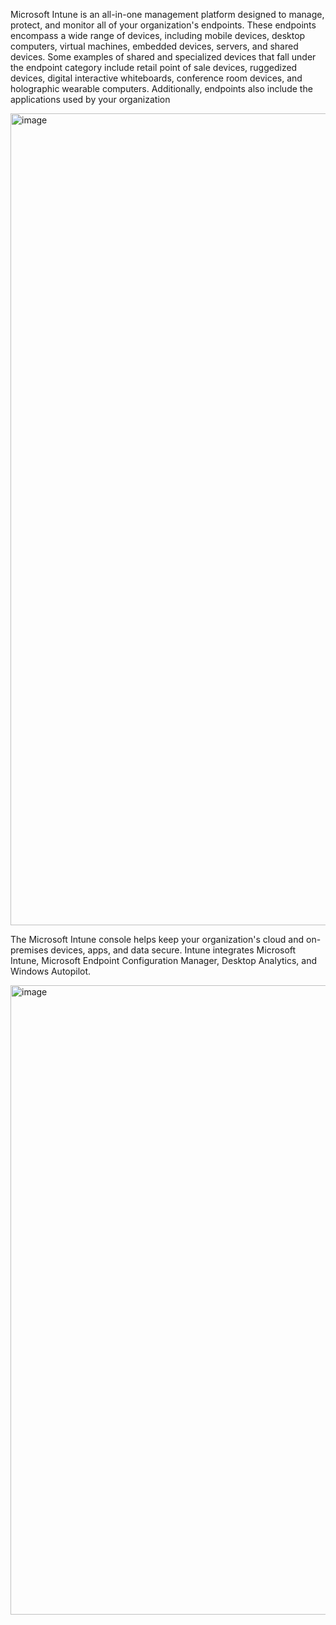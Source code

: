 Microsoft Intune is an all-in-one management platform designed to manage, protect, and
monitor all of your organization's endpoints. These endpoints encompass a wide range of
devices, including mobile devices, desktop computers, virtual machines, embedded devices, 
servers, and shared devices. Some examples of shared and specialized devices that fall
under the endpoint category include retail point of sale devices, ruggedized devices, 
digital interactive whiteboards, conference room devices, and holographic wearable computers.
Additionally, endpoints also include the applications used by your organization


<img width="1299" alt="image" src="https://user-images.githubusercontent.com/104815254/228342592-2370904a-f86a-460b-a6f2-55485d4bd4d7.png">

The Microsoft Intune console helps keep your organization's cloud and on-premises devices, apps, 
and data secure. Intune integrates Microsoft Intune, Microsoft Endpoint Configuration Manager, 
Desktop Analytics, and Windows Autopilot.


<img width="1007" alt="image" src="https://user-images.githubusercontent.com/104815254/228343025-dba6c3e9-8fb7-444a-9cec-dc51c5a40267.png">
